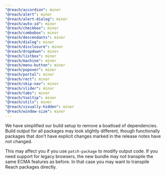 ```yaml
---
"@reach/accordion": minor
"@reach/alert": minor
"@reach/alert-dialog": minor
"@reach/auto-id": minor
"@reach/checkbox": minor
"@reach/combobox": minor
"@reach/descendants": minor
"@reach/dialog": minor
"@reach/disclosure": minor
"@reach/dropdown": minor
"@reach/listbox": minor
"@reach/machine": minor
"@reach/menu-button": minor
"@reach/popover": minor
"@reach/portal": minor
"@reach/rect": minor
"@reach/skip-nav": minor
"@reach/slider": minor
"@reach/tabs": minor
"@reach/tooltip": minor
"@reach/utils": minor
"@reach/visually-hidden": minor
"@reach/window-size": minor
---
```


We have simplified our build setup to remove a boatload of dependencies. Build output for all packages may look slightly different, though functionally packages that don't have explicit changes marked in the release notes have not changed.

This may affect you if you use `patch-package` to modify output code. If you need support for legacy browsers, the new bundle may not transpile the same ECMA features as before. In that case you may want to transpile Reach packages directly.

